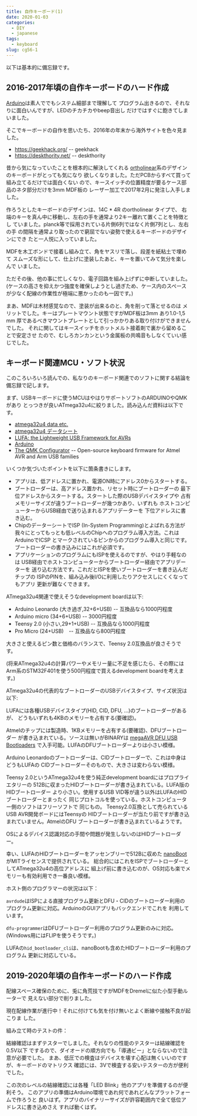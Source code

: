 ```yaml
---
title: 自作キーボード(1)
date: 2020-01-03
categories:
  - DIY
  - japanese
tags:
  - keyboard
slug: cg56-1
---
```


以下は基本的に備忘録です。

## 2016-2017年頃の自作キーボードのハード作成

[Arduino](https://www.arduino.cc/)は素人ででもシステム細部まで理解して
プログラム出きるので、それなりに面白いんですが、LEDのチカチカやbeep音出し
だけではすぐに飽きてしまいました。

そこでキーボードの自作を思いたち、2016年の年末から海外サイトを色々見ました。

* https://geekhack.org/ -- geekhack
* https://deskthority.net/ -- deskthority

昔から気になっていたことを根本的に解決してくれる
[ortholinear](https://olkb.com/)系のデザインのキーボードがとっても気になり
欲しくなりました。ただPCBからすべて買って組み立てるだけでは面白くない
ので、キースイッチの位置精度が要るケース部品のネタ部分だけを3mm MDF板の
レーザー加工で2017年2月に発注し入手しました。

作ろうとしたキーボードのデザインは、14C * 4R のortholinear タイプで、
右端のキーを真ん中に移動し、左右の手を通常より2キー離れて置くことを特徴とし
ていました。planck等で採用されている片側6列ではなく片側7列とし、左右の手
の間隔を通常より取ったので窮屈でない姿勢で使えるキーボードのデザインにでき
たと一人悦に入っていました。

MDFを木工ボンドで接着し組み立て、角をヤスリで落し、段差を紙粘土で埋めて
スムーズな形にして、仕上げに塗装したあと、キーを置いてみて気分を楽しんで
いました。

ただその後、他の事に忙しくなり、電子回路を組み上げずに中断していました。
(ケースの高さを抑えかつ強度を確保しようとし過ぎため、ケース内のスペース
が少なく配線の作業性が極端に悪かったのも一因です。)

まあ、MDFは木材感覚なので、塗装が出来るのと、角を削って落とせるのは
メリットでした。キーはプレートマウント状態ですがMDF板は3mm あり1.0-1,5 mm
厚であるべきマウントプレートとして引っかかりある取り付けができませんでした。
それに関してはキースイッチをホットメルト接着剤で裏から留めることで安定させ
たので、むしろカンカンという金属板の共鳴音もしなくていい感じでした。

## キーボード関連MCU・ソフト状況

このころいろいろ読んでの、私なりのキーボード関連でのソフトに関する結論を
備忘録で記します。

まず、USBキーボードに使うMCUはやはりサポートソフトのARDUINOやQMKがあり
とっつきが良いATmega32u4に絞りました。読み込んだ資料は以下です。

* [atmega32u4 data etc.](https://www.microchip.com/wwwproducts/en/atmega32u4)
* [atmega32u4 データシート](https://avr.jp/user/DS/PDF/mega16U4.pdf)
* [LUFA: the Lightweight USB Framework for AVRs](https://github.com/abcminiuser/lufa)
* [Arduino](https://github.com/arduino/Arduino/)
* [The QMK Configurator](https://github.com/qmk/qmk_firmware) -- Open-source
  keyboard firmware for Atmel AVR and Arm USB families

いくつか気づいたポイントを以下に箇条書きにします。

* アプリは、低アドレスに置かれ、電源ON時にアドレス0からスタートする。
* ブートローダーは、高アドレス置かれ、リセット時にブートローダーの
  最下位アドレスからスタートする。スタートした際のUSBデバイスタイプや
  占有メモリーサイズが違うブートローダーが幾つかあり、いずれも
  ホストコンピューターからUSB経由で送り込まれるアプリデーターを
  下位アドレスに書き込む。
* ChipのデーターシートでISP (In-System Programming)とよばれる方法が
  我々にとってもっとも低レベルのChipへのプログラム導入方法。これは
  ArduinoでICSP とマークされているピンからのプログラム導入と同じです。
  ブートローダーの書き込みにはこれが必須です。
* アプリケーションのプログラムにもISPを使えるのですが、やはり手軽なのは
  USB経由でホストコンピューターからブートローダー経由でアプリデーターを
  送り込む方法です。これだとISPを使いブートローダーを書き込んだチップの
  ISPのPINを、組み込み後I/Oに利用したりアクセスしにくくなってもアプリ
  更新が難なくできます。

ATmega32u4関連で使えそうなdevelopment boardは以下:

* Arduino Leonardo (大き過ぎ,32+6+USB) -- 互換品なら1000円程度
* Arduino micro (34+6+USB) -- 3000円程度
* Teensy 2.0 (小さい,29+1+USB) -- 互換品なら1000円程度
* Pro Micro (24+USB)　-- 互換品なら800円程度

大きさと使えるピン数と価格のバランスで、Teensy 2.0互換品が良さそうです。

(将来ATmega32u4の計算パワーやメモリー量に不足を感じたら、その際には
Arm系のSTM32F401を使う500円程度で買えるdevelopment boardを考えます。)

ATmega32u4の代表的なブートローダーのUSBデバイスタイプ、サイズ状況は以下:

LUFAには各種USBデバイスタイプ(HID, CID, DFU, ...)のブートローダーがあるが、
どうもいずれも4KBのメモリーを占有する(要確認)。

Atmelのチップには製造時、1KBメモリーを占有する(要確認)、DFUブートローダー
が書き込まれている。ソースは無いがBINARYは
[megaAVR DFU USB Bootloaders](http://ww1.microchip.com/downloads/en/DeviceDoc/megaUSB_DFU_Bootloaders.zip)
で入手可能。LUFAのDFUブートローダーよりは小さい模様。

Arduino Leonardoのブートローダーは、CIDブートローダーで、これは中身はどうもLUFAの
CIDブートローダーそのもので、大きさは変わらない模様。

Teensy 2.0というATmega32u4を使う純正development boardにはプロプライエタリーの
512Bに収まったHIDブートローダーが書き込まれている。LUFA版のHIDブートローダー
より小さい。使用するUSB VID等が違う以外はLUFAのHIDブートローダーとまったく
同じプロトコルを使っている。ホストコンピューター側のソフトはフリーソフトで
同じもの。 Teensy2.0互換として売られているUSB AVR開発ボードにはTeensyの
HIDブートローダーが当たり前ですが書き込まれていません。AtmelのDFU
ブートローダーが書き込まれているようです。

OSによるデバイス認識対応の手間や問題が発生しないのはHIDブートローダー。

幸い、LUFAのHIDブートローダーをアッセンブリーで512Bに収めた
[nanoBoot](https://github.com/volium/nanoBoot) がMITライセンスで提供されている。
総合的にはこれをISPでブートローダーとしてATmega32u4の高位アドレスに
組上げ前に書き込むのが、OS対応も楽でメモリーも有効利用でき一番良い模様。

ホスト側のプログラマーの状況は以下：

`avrdude`はISPによる直接プログラム更新とDFU・CIDのブートローダー利用の
プログラム更新に対応。ArduinoのGUIアプリもバックエンドでこれを
利用しています。

`dfu-programmer`はDFUブートローダー利用のプログラム更新のみに対応。
(Windows用にはFLIPを使うそうです。)

LUFAの`hid_bootloader_cli`は、nanoBootも含めたHIDブートローダー利用のプログラム
更新に対応している。

## 2019-2020年頃の自作キーボードのハード作成

配線スペース確保のために、兎に角荒技ですがMDFをDremelに似た小型手動ルーターで
見えない部分で削りました。

現在配線作業が進行中！それに付けても気を付け無いとよく断線や接触不良が起こりま
した。

組み立て時のテストの件：

結線確認はまずテスターでしました。それなりの性能のテスターは結線確認を0.5V以下
でするので、ダイオードの順方向でも「導通ビー」とならないので注意が必要でした。
まあ、低圧での検査はデバイスを壊す心配は無くいいのですが、キーボードのマトリクス
確認には、3Vで検査する安いテスターの方が便利でした。

この次のレベルの結線確認には各種「LED Blink」他のアプリを準備するのが便利そう。
このアプリの準備はArduino環境であれ何であれどんなプラットフォームで作ろうと
良いはず。アプリのバイナリーサイズが許容範囲内で全て低位アドレスに書き込めさえ
すれば動くはず。

<!-- vim: se ai tw=79: -->

